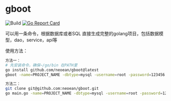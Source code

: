 # gboot
![Build](https://github.com/neoean/gboot/actions/workflows/main.yml/badge.svg?event=push)
[![Go Report Card](https://goreportcard.com/badge/github.com/neoean/gboot)](https://goreportcard.com/report/github.com/neoean/gboot)

可以用一条命令，根据数据库或者SQL 直接生成完整的golang项目，包括数据模型，dao，service，api等

使用方法：
``` sh
方法一：
# 先安装命令，确保~/go/bin 在PATH里
go install github.com/neoean/gboot@latest
gboot -name=PROJECT_NAME -dbtype=mysql -username=root -password=123456 -host=127.0.0.1:3306 -dbName=test

方法二：
git clone git@github.com:neoean/gboot.git
go main.go -name=PROJECT_NAME -dbtype=mysql -username=root -password=123456 -host=127.0.0.1:3306 -dbName=test
```